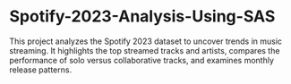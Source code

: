 # Spotify-2023-Analysis-Using-SAS
This project analyzes the Spotify 2023 dataset to uncover trends in music streaming. It highlights the top streamed tracks and artists, compares the performance of solo versus collaborative tracks, and examines monthly release patterns. 
